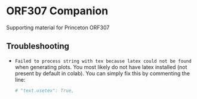 # ORF307 Companion
Supporting material for Princeton ORF307

## Troubleshooting

- `Failed to process string with tex because latex could not be found` when generating plots.
  You most likely do not have latex installed (not present by default in colab). You can simply fix this by commenting the line:

  ```python
  # "text.usetex": True,
  ```
